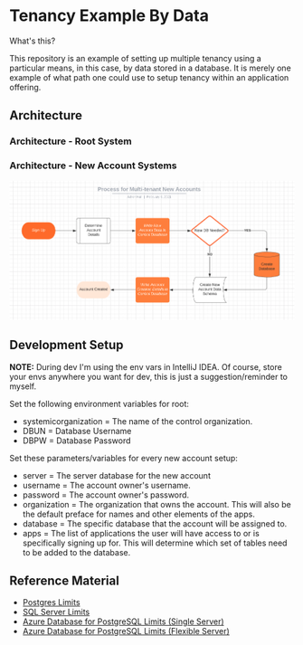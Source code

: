 # Tenancy Example By Data

What's this?

This repository is an example of setting up multiple tenancy using a particular means, in this case, by data stored in a database. It is merely one example of what path one could use to setup tenancy within an application offering.

## Architecture

### Architecture - Root System

### Architecture - New Account Systems

![Process for New Accounts](images/process-new-accounts.png)

## Development Setup

**NOTE:** During dev I'm using the env vars in IntelliJ IDEA. Of course, store your envs anywhere you want for dev, this is just a suggestion/reminder to myself.

Set the following environment variables for root:

* systemicorganization = The name of the control organization.
* DBUN = Database Username
* DBPW = Database Password

Set these parameters/variables for every new account setup:

* server = The server database for the new account
* username = The account owner's username.
* password = The account owner's password.
* organization = The organization that owns the account. This will also be the default preface for names and other elements of the apps. 
* database = The specific database that the account will be assigned to.
* apps = The list of applications the user will have access to or is specifically signing up for. This will determine which set of tables need to be added to the database.
  
## Reference Material

* [Postgres Limits](https://www.postgresql.org/docs/current/limits.html)
* [SQL Server Limits](https://docs.microsoft.com/en-us/sql/sql-server/maximum-capacity-specifications-for-sql-server?redirectedfrom=MSDN&view=sql-server-ver15)
* [Azure Database for PostgreSQL Limits (Single Server)](https://docs.microsoft.com/en-us/azure/postgresql/concepts-limits)
* [Azure Database for PostgreSQL Limits (Flexible Server)](https://docs.microsoft.com/en-us/azure/postgresql/flexible-server/concepts-limits)
